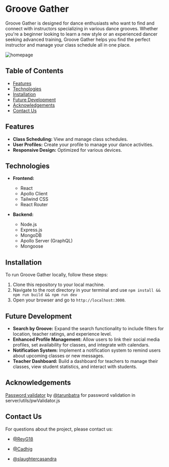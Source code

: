 # Groove Gather

Groove Gather is designed for dance enthusiasts who want to find and connect with instructors specializing in various dance grooves. Whether you're a beginner looking to learn a new style or an experienced dancer seeking advanced training, Groove Gather helps you find the perfect instructor and manage your class schedule all in one place.

![homepage]('client/public/homepageSS.png')

## Table of Contents

- [Features](#features)
- [Technologies](#technologies)
- [Installation](#installation)
- [Future Development](#future-development)
- [Acknowledgements](#acknowledgements)
- [Contact Us](#contact-us)

## Features

- **Class Scheduling:** View and manage class schedules.
- **User Profiles:** Create your profile to manage your dance activities.
- **Responsive Design:** Optimized for various devices.

## Technologies

- **Frontend:**

  - React
  - Apollo Client
  - Tailwind CSS
  - React Router

- **Backend:**
  - Node.js
  - Express.js
  - MongoDB
  - Apollo Server (GraphQL)
  - Mongoose

## Installation

To run Groove Gather locally, follow these steps:

1. Clone this repository to your local machine.
2. Navigate to the root directory in your terminal and use `npm install && npm run build && npm run dev`
3. Open your browser and go to `http://localhost:3000`.

## Future Development

- **Search by Groove:** Expand the search functionality to include filters for location, teacher ratings, and experience level.
- **Enhanced Profile Management:** Allow users to link their social media profiles, set availability for classes, and integrate with calendars.
- **Notification System:** Implement a notification system to remind users about upcoming classes or new messages.
- **Teacher Dashboard:** Build a dashboard for teachers to manage their classes, view student statistics, and interact with students.

## Acknowledgements

[Password validator](https://www.npmjs.com/package/password-validator/v/5.1.2) by [@tarunbatra](https://github.com/tarunbatra) for password validation in server/utils/pwValidator.js

## Contact Us

For questions about the project, please contact us:

- [@ReyG18](https://github.com/ReyG18)

- [@Cadhig](https://github.com/Cadhig)

- [@slaughtercasandra](https://github.com/slaughtercasandra)

